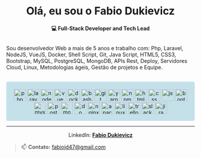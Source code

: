 # <div align="center">Olá, eu sou o Fabio Dukievicz</div>
#### <div align="center">  💻 Full-Stack  Developer and Tech Lead</div>


<p style="margin: 30px 0">
Sou desenvolvedor Web a mais de 5 anos e trabalho com: Php, Laravel, NodeJS, VueJS, Docker, Shell Script, Git, Java Script,
HTML5, CSS3, Bootstrap, MySQL, PostgreSQL, MongoDB, APIs Rest, Deploy, Servidores Cloud, Linux, Metodologias ágeis,
Gestão de projetos e Equipe.
</p>

<p style="background: #c4e1ea; padding: 20px 20px 15px; border-radius: 5px" align="center">
  <img
    src="https://cdn.jsdelivr.net/gh/devicons/devicon/icons/php/php-original.svg"
    alt="php"
    width="32"
  />
  <img
    src="https://cdn.jsdelivr.net/gh/devicons/devicon/icons/laravel/laravel-plain-wordmark.svg"
    alt="laravel"
    width="32"
  />
  <img
    src="https://cdn.jsdelivr.net/gh/devicons/devicon/icons/nodejs/nodejs-original-wordmark.svg"
    alt="node"
    width="32"
  />
  <img
    src="https://cdn.jsdelivr.net/gh/devicons/devicon/icons/vuejs/vuejs-original-wordmark.svg"
    alt="vue"
    width="32"
  />
  <img
    src="https://cdn.jsdelivr.net/gh/devicons/devicon/icons/docker/docker-original-wordmark.svg"
    alt="docker"
    width="32"
  />
  <img
    src="https://cdn.jsdelivr.net/gh/devicons/devicon/icons/bash/bash-original.svg"
    alt="bash"
    width="32"
  />
  <img
    src="https://cdn.jsdelivr.net/gh/devicons/devicon/icons/git/git-original-wordmark.svg"
    alt="git"
    width="32"
  />
  <img
    src="https://cdn.jsdelivr.net/gh/devicons/devicon/icons/yarn/yarn-original-wordmark.svg"
    alt="yarn"
    width="32"
  />
  <img
    src="https://cdn.jsdelivr.net/gh/devicons/devicon/icons/npm/npm-original-wordmark.svg"
    alt="npm"
    width="32"
  />
  <img
    src="https://cdn.jsdelivr.net/gh/devicons/devicon/icons/html5/html5-original-wordmark.svg"
    alt="html"
    width="32"
  />
  <img
    src="https://cdn.jsdelivr.net/gh/devicons/devicon/icons/css3/css3-original-wordmark.svg"
    alt="css"
    width="32"
  />
  <img
    src="https://cdn.jsdelivr.net/gh/devicons/devicon/icons/javascript/javascript-original.svg"
    alt="js"
    width="32"
  />
  <img
    src="https://cdn.jsdelivr.net/gh/devicons/devicon/icons/bootstrap/bootstrap-original.svg"
    alt="bootstrap"
    width="32"
  />
  <img
    src="https://cdn.jsdelivr.net/gh/devicons/devicon/icons/mysql/mysql-original-wordmark.svg"
    alt="mysql"
    width="32"
  />
  <img
    src="https://cdn.jsdelivr.net/gh/devicons/devicon/icons/postgresql/postgresql-original-wordmark.svg"
    alt="postgre"
    width="32"
  />
  <img
    src="https://cdn.jsdelivr.net/gh/devicons/devicon/icons/mongodb/mongodb-original-wordmark.svg"
    alt="mongo"
    width="32"
  />
  <img
    src="https://cdn.jsdelivr.net/gh/devicons/devicon/icons/digitalocean/digitalocean-original.svg"
    alt="do"
    width="32"
  />
  <img
    src="https://cdn.jsdelivr.net/gh/devicons/devicon/icons/nginx/nginx-original.svg"
    alt="nginx"
    width="32"
  />
  <img
    src="https://cdn.jsdelivr.net/gh/devicons/devicon/icons/apache/apache-original.svg"
    alt="apache"
    width="32"
  />
  <img
    src="https://cdn.jsdelivr.net/gh/devicons/devicon/icons/linux/linux-original.svg"
    alt="linux"
    width="32"
  />
  <img
    src="https://cdn.jsdelivr.net/gh/devicons/devicon/icons/trello/trello-plain-wordmark.svg"
    alt="trello"
    width="32"
  />
  <img
    src="https://cdn.jsdelivr.net/gh/devicons/devicon/icons/slack/slack-original.svg"
    alt="slack"
    width="32"
  />
  <img
    src="https://cdn.jsdelivr.net/gh/devicons/devicon/icons/jira/jira-original-wordmark.svg"
    alt="jira"
    width="32"
  />
</p>

---

<p align="center">
LinkedIn:
<b>
  <a href="https://www.linkedin.com/in/fabio-dukievicz/">Fabio Dukievicz</a>
</b>
</p>

> 📫 **Contato:** fabiojd47@gmail.com
